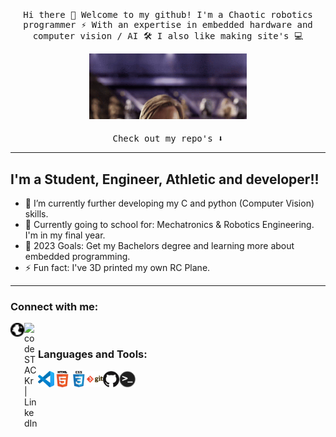 <body>

<style>
    @import url('https://fonts.googleapis.com/css2?family=Chivo+Mono&display=swap');
</style>

<p style="text-align:center; 
margin-top: 20px; 
font-family: 'Chivo Mono', monospace;"> 
    Hi there 👋 Welcome to my github! I'm a Chaotic robotics programmer ⚡ With an expertise in embedded hardware and computer vision / AI 🛠️ I also like making site's ‍💻
</p>
<div style=
"background-color: 
transparent; 
width: 50%; 
margin-left: auto; 
margin-right: auto;">

![Hi_There](Hi_There.gif)

</div>

<p style="text-align:center; 
margin-top: 20px; 
font-family: 'Chivo Mono', monospace;"> 
    Check out my repo's ⬇️ 
</p>

---

## I'm a Student, Engineer, Athletic and developer!!

- 🌱 I’m currently further developing my C and python (Computer Vision) skills.
- 🔭 Currently going to school for: Mechatronics & Robotics Engineering. I'm in my final year.
- 🥅 2023 Goals: Get my Bachelors degree and learning more about embedded programming.
- ⚡ Fun fact: I've 3D printed my own RC Plane.

---

### Connect with me:

[<img align="left" alt="codeSTACKr.com" width="22px" src="https://raw.githubusercontent.com/iconic/open-iconic/master/svg/globe.svg" />][website]
[<img align="left" alt="codeSTACKr | LinkedIn" width="22px" src="https://cdn.jsdelivr.net/npm/simple-icons@v3/icons/linkedin.svg" />][linkedin]

<br />

### Languages and Tools:

<img align="left" alt="Visual Studio Code" width="26px" src="https://raw.githubusercontent.com/github/explore/80688e429a7d4ef2fca1e82350fe8e3517d3494d/topics/visual-studio-code/visual-studio-code.png" />
<img align="left" alt="HTML5" width="26px" src="https://raw.githubusercontent.com/github/explore/80688e429a7d4ef2fca1e82350fe8e3517d3494d/topics/html/html.png" />
<img align="left" alt="CSS3" width="26px" src="https://raw.githubusercontent.com/github/explore/80688e429a7d4ef2fca1e82350fe8e3517d3494d/topics/css/css.png" />
<img align="left" alt="Git" width="26px" src="https://raw.githubusercontent.com/github/explore/80688e429a7d4ef2fca1e82350fe8e3517d3494d/topics/git/git.png" />
<img align="left" alt="GitHub" width="26px" src="https://raw.githubusercontent.com/github/explore/78df643247d429f6cc873026c0622819ad797942/topics/github/github.png" />
<img align="left" alt="Terminal" width="26px" src="https://raw.githubusercontent.com/github/explore/80688e429a7d4ef2fca1e82350fe8e3517d3494d/topics/terminal/terminal.png" />

<br />
<br />

[website]: https://mveldkamp.nl/
[linkedin]: https://linkedin.com/in/mart-veldkamp-b3a01220a/
